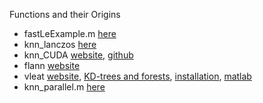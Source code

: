 Functions and their Origins

* fastLeExample.m [here][1]
* knn_lanczos [here][2]
* knn_CUDA [website][3], [github][4]
* flann [website][5]
* vleat [website][6], [KD-trees and forests][7], [installation][8], [matlab][9]
* knn_parallel.m [here][10]


[1]: http://mccormickml.com/2014/08/22/fast-euclidean-distance-calculation-with-matlab-code/
[2]: https://jie-chen-ibm.appspot.com/software.html
[3]: http://vincentfpgarcia.github.io/kNN-CUDA/
[4]: https://github.com/vincentfpgarcia/kNN-CUDA
[5]: http://www.cs.ubc.ca/research/flann/
[7]: http://www.vlfeat.org/overview/kdtree.html
[9]: http://www.vlfeat.org/install-matlab.html
[8]: http://www.vlfeat.org/download.html
[6]: http://www.vlfeat.org/index.html
[10]: http://secomparteosepierde.blogspot.com/2016/02/matlab-knnsearch-parallel-very-fast.html
